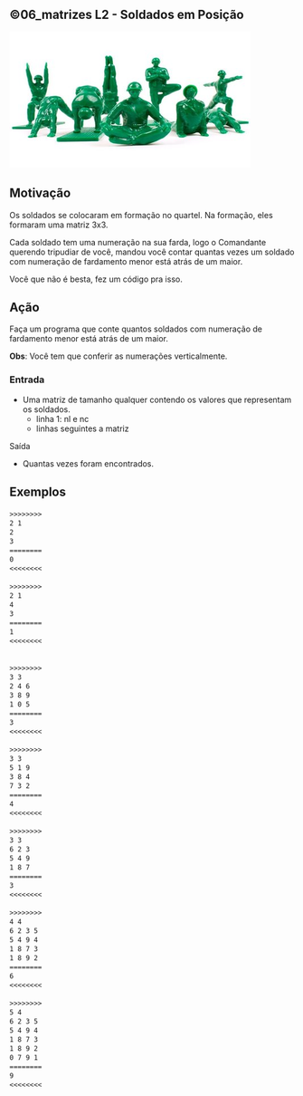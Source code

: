## ©06_matrizes L2 - Soldados em Posição


![](__capa.jpg)

## Motivação

Os soldados se colocaram em formação no quartel. Na formação, eles formaram uma matriz 3x3.

Cada soldado tem uma numeração na sua farda, logo o Comandante querendo tripudiar de você, mandou você contar quantas vezes um soldado com numeração de fardamento menor está atrás de um maior.

Você que não é besta, fez um código pra isso.

## Ação

Faça um programa que conte quantos soldados com numeração de fardamento menor está atrás de um maior.

**Obs**: Você tem que conferir as numerações verticalmente.

### Entrada

* Uma matriz de tamanho qualquer contendo os valores que representam os soldados.
    * linha 1: nl e nc
    * linhas seguintes a matriz

Saída

* Quantas vezes foram encontrados.

## Exemplos

```
>>>>>>>>
2 1
2
3
========
0
<<<<<<<<

>>>>>>>>
2 1
4
3
========
1
<<<<<<<<


>>>>>>>>
3 3
2 4 6
3 8 9
1 0 5
========
3
<<<<<<<<

>>>>>>>>
3 3
5 1 9
3 8 4
7 3 2
========
4
<<<<<<<<

>>>>>>>>
3 3
6 2 3
5 4 9
1 8 7
========
3
<<<<<<<<

>>>>>>>>
4 4
6 2 3 5
5 4 9 4
1 8 7 3
1 8 9 2
========
6
<<<<<<<<

>>>>>>>>
5 4
6 2 3 5
5 4 9 4
1 8 7 3
1 8 9 2
0 7 9 1
========
9
<<<<<<<<

```

